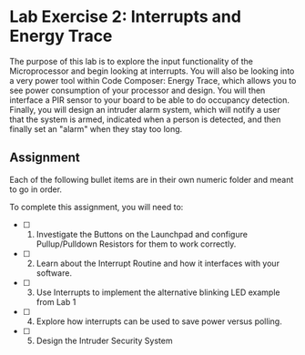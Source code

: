 # Lab Exercise 2: Interrupts and Energy Trace
The purpose of this lab is to explore the input functionality of the Microprocessor and begin looking at interrupts. You will also be looking into a very power tool within Code Composer: Energy Trace, which allows you to see power consumption of your processor and design. You will then interface a PIR sensor to your board to be able to do occupancy detection. Finally, you will design an intruder alarm system, which will notify a user that the system is armed, indicated when a person is detected, and then finally set an "alarm" when they stay too long.

## Assignment
Each of the following bullet items are in their own numeric folder and meant to go in order.

To complete this assignment, you will need to:
- [ ] 1. Investigate the Buttons on the Launchpad and configure Pullup/Pulldown Resistors for them to work correctly.
- [ ] 2. Learn about the Interrupt Routine and how it interfaces with your software.
- [ ] 3. Use Interrupts to implement the alternative blinking LED example from Lab 1
- [ ] 4. Explore how interrupts can be used to save power versus polling.
- [ ] 5. Design the Intruder Security System
